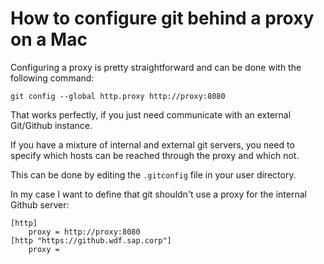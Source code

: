 # How to configure git behind a proxy on a Mac

Configuring a proxy is pretty straightforward and can be done with the following command:
```
git config --global http.proxy http://proxy:8080
```

That works perfectly, if you just need communicate with an external Git/Github instance. 

If you have a mixture of internal and external git servers, you need to specify which hosts can be reached through the proxy and which not.

This can be done by editing the `.gitconfig` file in your user directory.

In my case I want to define that git shouldn't use a proxy for the internal Github server:

```
[http]
	proxy = http://proxy:8080
[http "https://github.wdf.sap.corp"]
	proxy = 
```
